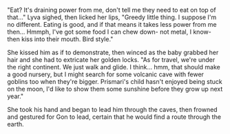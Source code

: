 "Eat? It's draining power from me, don't tell me they need to eat on top of that..." Lyva sighed, then licked her lips, "Greedy little thing. I suppose I'm no different. Eating is good, and if that means it takes less power from me then... Hmmph, I've got some food I can chew down- not metal, I know- then kiss into their mouth. Bird style."    

She kissed him as if to demonstrate, then winced as the baby grabbed her hair and she had to extricate her golden locks. "As for travel, we're under the right continent. We just walk and glide. I think... hmm, that should make a good nursery, but I might search for some volcanic cave with fewer goblins too when they're bigger. Prismari's child hasn't enjoyed being stuck on the moon, I'd like to show them some sunshine before they grow up next year."      

She took his hand and began to lead him through the caves, then frowned and gestured for Gon to lead, certain that he would find a route through the earth.